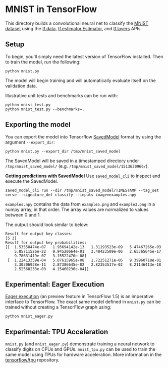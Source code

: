 # MNIST in TensorFlow

This directory builds a convolutional neural net to classify the [MNIST
dataset](http://yann.lecun.com/exdb/mnist/) using the
[tf.data](https://www.tensorflow.org/api_docs/python/tf/data),
[tf.estimator.Estimator](https://www.tensorflow.org/api_docs/python/tf/estimator/Estimator),
and
[tf.layers](https://www.tensorflow.org/api_docs/python/tf/layers)
APIs.


## Setup

To begin, you'll simply need the latest version of TensorFlow installed.
Then to train the model, run the following:

```
python mnist.py
```

The model will begin training and will automatically evaluate itself on the
validation data.

Illustrative unit tests and benchmarks can be run with:

```
python mnist_test.py
python mnist_test.py --benchmarks=.
```

## Exporting the model

You can export the model into Tensorflow [SavedModel](https://www.tensorflow.org/guide/saved_model) format by using the argument `--export_dir`:

```
python mnist.py --export_dir /tmp/mnist_saved_model
```

The SavedModel will be saved in a timestamped directory under `/tmp/mnist_saved_model/` (e.g. `/tmp/mnist_saved_model/1513630966/`).

**Getting predictions with SavedModel**
Use [`saved_model_cli`](https://www.tensorflow.org/guide/saved_model#cli_to_inspect_and_execute_savedmodel) to inspect and execute the SavedModel.

```
saved_model_cli run --dir /tmp/mnist_saved_model/TIMESTAMP --tag_set serve --signature_def classify --inputs image=examples.npy
```

`examples.npy` contains the data from `example5.png` and `example3.png` in a numpy array, in that order. The array values are normalized to values between 0 and 1.

The output should look similar to below:
```
Result for output key classes:
[5 3]
Result for output key probabilities:
[[  1.53558474e-07   1.95694142e-13   1.31193523e-09   5.47467265e-03
    5.85711526e-22   9.94520664e-01   3.48423509e-06   2.65365645e-17
    9.78631419e-07   3.15522470e-08]
 [  1.22413359e-04   5.87615965e-08   1.72251271e-06   9.39960718e-01
    3.30306928e-11   2.87386645e-02   2.82353517e-02   8.21146413e-18
    2.52568233e-03   4.15460236e-04]]
```

## Experimental: Eager Execution

[Eager execution](https://research.googleblog.com/2017/10/eager-execution-imperative-define-by.html)
(an preview feature in TensorFlow 1.5) is an imperative interface to TensorFlow.
The exact same model defined in `mnist.py` can be trained without creating a
TensorFlow graph using:

```
python mnist_eager.py
```

## Experimental: TPU Acceleration

`mnist.py` (and `mnist_eager.py`) demonstrate training a neural network to
classify digits on CPUs and GPUs. `mnist_tpu.py` can be used to train the
same model using TPUs for hardware acceleration. More information in
the [tensorflow/tpu](https://github.com/tensorflow/tpu) repository.
